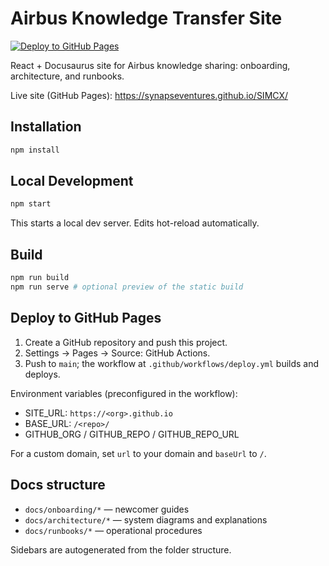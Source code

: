 # Airbus Knowledge Transfer Site

[![Deploy to GitHub Pages](https://github.com/SynapseVentures/SIMCX/actions/workflows/deploy.yml/badge.svg)](https://github.com/SynapseVentures/SIMCX/actions/workflows/deploy.yml)

React + Docusaurus site for Airbus knowledge sharing: onboarding, architecture, and runbooks.

Live site (GitHub Pages): https://synapseventures.github.io/SIMCX/

## Installation

```bash
npm install
```

## Local Development

```bash
npm start
```

This starts a local dev server. Edits hot-reload automatically.

## Build

```bash
npm run build
npm run serve # optional preview of the static build
```

## Deploy to GitHub Pages

1. Create a GitHub repository and push this project.
2. Settings → Pages → Source: GitHub Actions.
3. Push to `main`; the workflow at `.github/workflows/deploy.yml` builds and deploys.

Environment variables (preconfigured in the workflow):

- SITE_URL: `https://<org>.github.io`
- BASE_URL: `/<repo>/`
- GITHUB_ORG / GITHUB_REPO / GITHUB_REPO_URL

For a custom domain, set `url` to your domain and `baseUrl` to `/`.

## Docs structure

- `docs/onboarding/*` — newcomer guides
- `docs/architecture/*` — system diagrams and explanations
- `docs/runbooks/*` — operational procedures

Sidebars are autogenerated from the folder structure.
